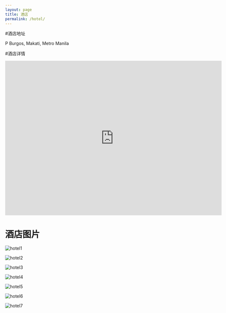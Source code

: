 ```yaml
---
layout: page
title: 酒店
permalink: /hotel/
---
```


#酒店地址

P Burgos, Makati, Metro Manila

#酒店详情

<iframe src="https://skydrive.live.com/embed?cid=8B504C1595CD3973&resid=8B504C1595CD3973%2126382&authkey=AJzDcN30q6g4W0Y&em=2" width="700px" height="500px" frameborder="0" scrolling="no"></iframe>

# 酒店图片

![hotel1](/assets/img/posts/hotel1.jpg "hotel1")

![hotel2](/assets/img/posts/hotel2.jpg "hotel2")

![hotel3](/assets/img/posts/hotel3.jpg "hotel3")

![hotel4](/assets/img/posts/hotel4.jpg "hotel4")

![hotel5](/assets/img/posts/hotel5.jpg "hotel5")

![hotel6](/assets/img/posts/hotel6.jpg "hotel6")

![hotel7](/assets/img/posts/hotel7.jpg "hotel7")